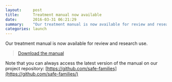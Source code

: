 ```yaml
---
layout:     post
title:      Treatment manual now available
date:       2016-03-31 06:21:29
summary:    "Our treatment manual is now available for review and research use."
categories: launch
---
```


Our treatment manual is now available for review and research use.

> [Download the manual](/manual/SAFE_Manual.pdf)



Note that you can always access the latest version of the manual on our project repository: [https://github.com/safe-families](https://github.com/safe-families/)
